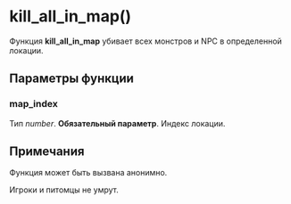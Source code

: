 # kill_all_in_map()
Функция **kill_all_in_map** убивает всех монстров и NPC в определенной локации.

## Параметры функции
### map_index
Тип *number*. **Обязательный параметр**. Индекс локации.

## Примечания
Функция может быть вызвана анонимно.

Игроки и питомцы не умрут.
